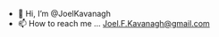 - 👋 Hi, I’m @JoelKavanagh
- 📫 How to reach me ... Joel.F.Kavanagh@gmail.com

<!---
JoelKavanagh/JoelKavanagh is a ✨ special ✨ repository because its `README.md` (this file) appears on your GitHub profile.
You can click the Preview link to take a look at your changes.
--->
